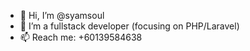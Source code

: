 - 👋 Hi, I’m @syamsoul
- 👀 I’m a fullstack developer (focusing on PHP/Laravel)
- 📫 Reach me: +60139584638

<!---
syamsoul/syamsoul is a ✨ special ✨ repository because its `README.md` (this file) appears on your GitHub profile.
You can click the Preview link to take a look at your changes.
--->
